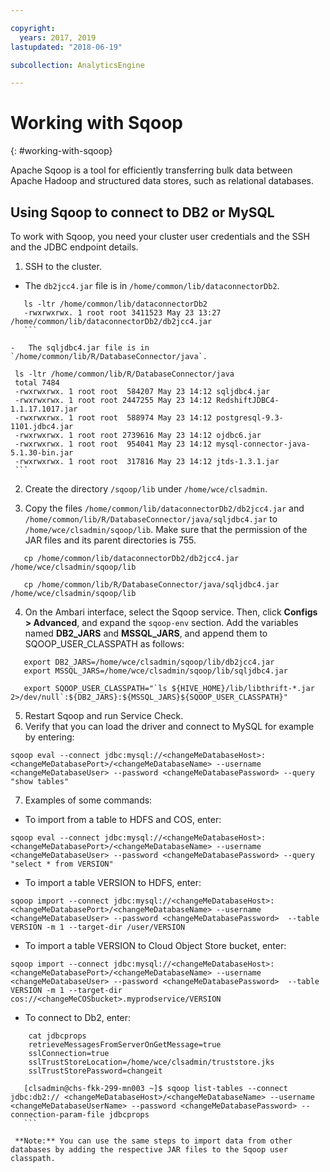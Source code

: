 ```yaml
---

copyright:
  years: 2017, 2019
lastupdated: "2018-06-19"

subcollection: AnalyticsEngine

---
```


# Working with Sqoop
{: #working-with-sqoop}

Apache Sqoop is a tool for efficiently transferring bulk data between Apache Hadoop and structured data stores, such as relational databases.

## Using Sqoop to connect to DB2 or MySQL

To work with Sqoop, you need your cluster user credentials and the SSH  and the JDBC endpoint details.

1. SSH to the cluster.
  - The `db2jcc4.jar` file is in  `/home/common/lib/dataconnectorDb2`.

   ```
      ls -ltr /home/common/lib/dataconnectorDb2
      -rwxrwxrwx. 1 root root 3411523 May 23 13:27 /home/common/lib/dataconnectorDb2/db2jcc4.jar
      ```

  -   The sqljdbc4.jar file is in `/home/common/lib/R/DatabaseConnector/java`.

  ```
     ls -ltr /home/common/lib/R/DatabaseConnector/java
     total 7484
     -rwxrwxrwx. 1 root root  584207 May 23 14:12 sqljdbc4.jar
     -rwxrwxrwx. 1 root root 2447255 May 23 14:12 RedshiftJDBC4-1.1.17.1017.jar
     -rwxrwxrwx. 1 root root  588974 May 23 14:12 postgresql-9.3-1101.jdbc4.jar
     -rwxrwxrwx. 1 root root 2739616 May 23 14:12 ojdbc6.jar
     -rwxrwxrwx. 1 root root  954041 May 23 14:12 mysql-connector-java-5.1.30-bin.jar
     -rwxrwxrwx. 1 root root  317816 May 23 14:12 jtds-1.3.1.jar
     ```

2. Create the directory `/sqoop/lib` under `/home/wce/clsadmin`.

3. Copy the files `/home/common/lib/dataconnectorDb2/db2jcc4.jar` and `/home/common/lib/R/DatabaseConnector/java/sqljdbc4.jar` to `/home/wce/clsadmin/sqoop/lib`. Make sure that the permission of the JAR files and its parent directories is 755.

 ```
    cp /home/common/lib/dataconnectorDb2/db2jcc4.jar /home/wce/clsadmin/sqoop/lib

    cp /home/common/lib/R/DatabaseConnector/java/sqljdbc4.jar /home/wce/clsadmin/sqoop/lib
```
4. On the Ambari interface, select the Sqoop service. Then, click **Configs > Advanced**, and expand the `sqoop-env` section. Add the  variables named **DB2_JARS** and **MSSQL_JARS**, and append them to SQOOP_USER_CLASSPATH as follows:
 ```
    export DB2_JARS=/home/wce/clsadmin/sqoop/lib/db2jcc4.jar
    export MSSQL_JARS=/home/wce/clsadmin/sqoop/lib/sqljdbc4.jar

    export SQOOP_USER_CLASSPATH="`ls ${HIVE_HOME}/lib/libthrift-*.jar 2>/dev/null`:${DB2_JARS}:${MSSQL_JARS}${SQOOP_USER_CLASSPATH}"
```
5. Restart Sqoop and run Service Check.
6. Verify that you can load the driver and connect to MySQL for example by entering:

 ```
sqoop eval --connect jdbc:mysql://<changeMeDatabaseHost>:<changeMeDatabasePort>/<changeMeDatabaseName> --username <changeMeDatabaseUser> --password <changeMeDatabasePassword> --query "show tables"
```   

7. Examples of some commands:

 - To import from a table to HDFS and COS, enter:
```
sqoop eval --connect jdbc:mysql://<changeMeDatabaseHost>:<changeMeDatabasePort>/<changeMeDatabaseName> --username <changeMeDatabaseUser> --password <changeMeDatabasePassword> --query "select * from VERSION"
```

 - To import a table VERSION to HDFS, enter:
```
sqoop import --connect jdbc:mysql://<changeMeDatabaseHost>:<changeMeDatabasePort>/<changeMeDatabaseName> --username <changeMeDatabaseUser> --password <changeMeDatabasePassword>  --table VERSION -m 1 --target-dir /user/VERSION
```

 - To import a table VERSION to Cloud Object Store bucket, enter:
 ```
 sqoop import --connect jdbc:mysql://<changeMeDatabaseHost>:<changeMeDatabasePort>/<changeMeDatabaseName> --username <changeMeDatabaseUser> --password <changeMeDatabasePassword>  --table VERSION -m 1 --target-dir cos://<changeMeCOSbucket>.myprodservice/VERSION
 ```

  - To connect to Db2, enter:
 ```
     cat jdbcprops
     retrieveMessagesFromServerOnGetMessage=true
     sslConnection=true
     sslTrustStoreLocation=/home/wce/clsadmin/truststore.jks
     sslTrustStorePassword=changeit

    [clsadmin@chs-fkk-299-mn003 ~]$ sqoop list-tables --connect jdbc:db2:// <changeMeDatabaseHost>/<changeMeDatabaseName> --username <changeMeDatabaseUserName> --password <changeMeDatabasePassword> --connection-param-file jdbcprops
    ```

  **Note:** You can use the same steps to import data from other databases by adding the respective JAR files to the Sqoop user classpath.  
